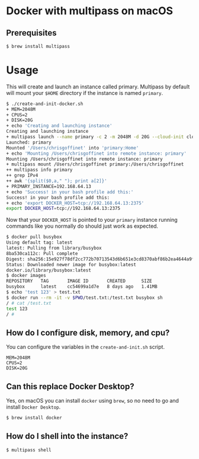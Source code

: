 # Docker with multipass on macOS

## Prerequisites

```bash
$ brew install multipass
```

# Usage

This will create and launch an instance called primary. Multipass by default will mount your `$HOME` directory if the instance is named `primary`.

```bash
$ ./create-and-init-docker.sh
+ MEM=2048M
+ CPUS=2
+ DISK=20G
+ echo 'Creating and launching instance'
Creating and launching instance
+ multipass launch --name primary -c 2 -m 2048M -d 20G --cloud-init cloud-init.yml
Launched: primary
Mounted '/Users/chrisgoffinet' into 'primary:Home'
+ echo 'Mounting /Users/chrisgoffinet into remote instance: primary'
Mounting /Users/chrisgoffinet into remote instance: primary
+ multipass mount /Users/chrisgoffinet primary:/Users/chrisgoffinet
++ multipass info primary
++ grep IPv4
++ awk '{split($0,a," "); print a[2]}'
+ PRIMARY_INSTANCE=192.168.64.13
+ echo 'Success! in your bash profile add this:'
Success! in your bash profile add this:
+ echo 'export DOCKER_HOST=tcp://192.168.64.13:2375'
export DOCKER_HOST=tcp://192.168.64.13:2375
```

Now that your `DOCKER_HOST` is pointed to your `primary` instance running commands like you normally do should just work as expected.

```bash
$ docker pull busybox
Using default tag: latest
latest: Pulling from library/busybox
8ba530ca112c: Pull complete
Digest: sha256:15e927f78df2cc772b70713543d6b651e3cd8370abf86b2ea4644a9fba21107f
Status: Downloaded newer image for busybox:latest
docker.io/library/busybox:latest
$ docker images
REPOSITORY   TAG       IMAGE ID       CREATED      SIZE
busybox      latest    cc54699a1d7e   8 days ago   1.41MB
$ echo 'test 123' > test.txt
$ docker run --rm -it -v $PWD/test.txt:/test.txt busybox sh
/ # cat /test.txt
test 123
/ #
```

## How do I configure disk, memory, and cpu?

You can configure the variables in the `create-and-init.sh` script.

```
MEM=2048M
CPUS=2
DISK=20G
```

## Can this replace Docker Desktop?

Yes, on macOS you can install `docker` using `brew`, so no need to go and install `Docker Desktop`.

```bash
$ brew install docker
```

## How do I shell into the instance?

```bash
$ multipass shell
```
